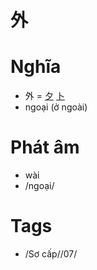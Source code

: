 # 外

# Nghĩa
* 外 = [夕](夕.md) [卜](卜.md)
* ngoại (ở ngoài)

# Phát âm
* wài
*  /ngoại/

# Tags
* /Sơ cấp//07/

<script>window.HANZI_FIELD='外';</script>
